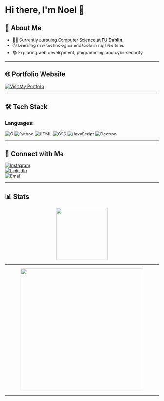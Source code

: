 # Hi there, I'm Noel 🧛  

## 🌟 About Me  
- 🧑‍💻 Currently pursuing Computer Science at **TU Dublin**.  
- 🕑 Learning new technologies and tools in my free time.
- 📚 Exploring web development, programming, and cybersecurity.

---

## 🌐 Portfolio Website  
[![Visit My Portfolio](https://img.shields.io/badge/-View%20Website-%230A74DA?style=for-the-badge&logo=github&logoColor=white)](https://nlx-404.github.io/Portfolio-Website/)  

---
<!--
## 📌 Featured Projects
<table>
  <tr>
    <td>
      <a href="https://github.com/nlx-404/Portfolio-Website">
        <img src="https://github-readme-stats.vercel.app/api/pin/?username=nlx-404&repo=Portfolio-Website&theme=tokyonight" />
      </a>
    </td>
    <td>
      <a href="https://github.com/nlx-404/cute-pomodoro-app">
        <img src="https://github-readme-stats.vercel.app/api/pin/?username=nlx-404&repo=cute-pomodoro-app&theme=tokyonight" />
      </a>
    </td>
  </tr>
  <tr>
    <td>
      <a href="https://github.com/nlx-404/Raycast-Toggle-Md">
        <img src="https://github-readme-stats.vercel.app/api/pin/?username=nlx-404&repo=Raycast-Toggle-Md&theme=tokyonight" />
      </a>
    </td>
    <td>
      <a href="https://github.com/nlx-404/.vscode">
        <img src="https://github-readme-stats.vercel.app/api/pin/?username=nlx-404&repo=.vscode&theme=tokyonight" />
      </a>
    </td>
  </tr>
  <tr>
    <td>
      <a href="https://github.com/nlx-404/neovim-Setup">
        <img src="https://github-readme-stats.vercel.app/api/pin/?username=nlx-404&repo=neovim-Setup&theme=tokyonight" />
      </a>
    </td>
  </tr>
</table>


---
-->

## 🛠 Tech Stack  
### Languages:  
![C](https://img.shields.io/badge/-C-A8B9CC?style=flat-square&logo=c&logoColor=white)
![Python](https://img.shields.io/badge/-Python-3776AB?style=flat-square&logo=python&logoColor=white)
![HTML](https://img.shields.io/badge/-HTML-E34F26?style=flat-square&logo=html5&logoColor=white)
![CSS](https://img.shields.io/badge/-CSS-1572B6?style=flat-square&logo=css3&logoColor=white)
![JavaScript](https://img.shields.io/badge/-JavaScript-F7DF1E?style=flat-square&logo=javascript&logoColor=black)
![Electron](https://img.shields.io/badge/-Electron-47848F?style=flat-square&logo=electron&logoColor=white)  

---

## 📩 Connect with Me  

[![Instagram](https://img.shields.io/badge/-Instagram-E4405F?style=for-the-badge&logo=instagram&logoColor=white)](https://instagram.com/noelardelean)  
[![LinkedIn](https://img.shields.io/badge/-LinkedIn-%230A66C2?style=for-the-badge&logo=linkedin&logoColor=white)](https://www.linkedin.com/in/noelardelean)  
[![Email](https://img.shields.io/badge/-Email-D14836?style=for-the-badge&logo=gmail&logoColor=white)](mailto:ardeleannoel@gmail.com)  

---
## 📊 Stats  

<div align="center">
  <img height="170em" src="https://github-readme-stats.vercel.app/api?username=nlx-404&show_icons=true&theme=tokyonight&hide=issues&hide_title=true" />

  ---
  
  <img height="auto" width="400em" src="https://github-readme-stats.vercel.app/api/top-langs/?username=nlx-404&layout=compact&theme=tokyonight" />
</div>

---

<!--
**nlx-404/nlx-404** is a ✨ _special_ ✨ repository because its `README.md` (this file) appears on your GitHub profile.

Here are some ideas to get you started:

- 🔭 I’m currently working on ...
- 🌱 I’m currently learning ...
- 👯 I’m looking to collaborate on ...
- 🤔 I’m looking for help with ...
- 💬 Ask me about ...
- 📫 How to reach me: ...
- 😄 Pronouns: ...
- ⚡ Fun fact: ...
-->
